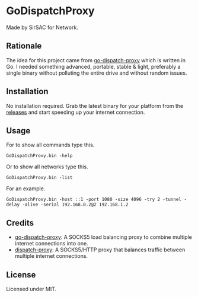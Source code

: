 # GoDispatchProxy
Made by SirSAC for Network.

## Rationale
The idea for this project came from [go-dispatch-proxy](https://github.com/extremecoders-re/go-dispatch-proxy) which is written in Go.
I needed something advanced, portable, stable & light, preferably a single binary without polluting the entire drive and without random issues.

## Installation
No installation required.
Grab the latest binary for your platform from the [releases](https://github.com/SirSAC/GoDispatchProxy/releases) and start speeding up your internet connection.

## Usage
For to show all commands type this.
```
GoDispatchProxy.bin -help
```
Or to show all networks type this.
```
GoDispatchProxy.bin -list
```
For an example.
```
GoDispatchProxy.bin -host ::1 -port 1080 -size 4096 -try 2 -tunnel -delay -alive -serial 192.168.0.2@2 192.168.1.2
```

## Credits
- [go-dispatch-proxy](https://github.com/extremecoders-re/go-dispatch-proxy): A SOCKS5 load balancing proxy to combine multiple internet connections into one.
- [dispatch-proxy](https://github.com/alexkirsz/dispatch-proxy): A SOCKS5/HTTP proxy that balances traffic between multiple internet connections.

## License
Licensed under MIT.
